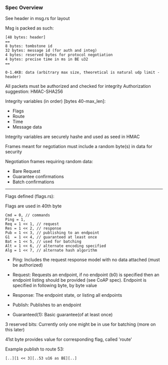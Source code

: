 
### Spec Overview ###
See header in msg.rs for layout

Msg is packed as such:

```
[48 bytes: header]
==
8 bytes: tombstone id
32 bytes: message id (for auth and integ)
4 bytes: reserved bytes for protocol negotiation
4 bytes: precise time in ms in BE u32
==

0-1.4KB: data (arbitrary max size, theoretical is natural udp limit - header)

```

All packets must be authorized and checked for integrity
Authorization suggestion: HMAC-SHA256

Integrity variables (in order) [bytes 40-max_len]:
- Flags
- Route
- Time
- Message data

Integrity variables are securely hashe and used as seed in HMAC

Frames meant for negotiation must include a random byte(s) in data for security

Negotiation frames requiring random data:
- Bare Request
- Guarantee confirmations
- Batch confirmations

---


Flags defined (flags.rs):

Flags are used in 40th byte

```
Cmd = 0, // commands
Ping = 1,
Req = 1 << 1, // request
Res = 1 << 2, // response
Pub = 1 << 3, // publishing to an endpoint
G1  = 1 << 4, // guaranteed at least once
Bat = 1 << 5, // used for batching
Alt = 1 << 6, // alternate encoding specified
Alg = 1 << 7, // alternate hash algorithm

```
		
- Ping: Includes the request response model with no data attached (must be authorized)

- Request: Requests an endpoint, if no endpoint (b0) is specified then an endpoint listing should be provided (see CoAP spec). Endpoint is specified in following byte, by byte value

- Response: The endpoint state, or listing all endpoints

- Publish: Publishes to an endpoint

- Guaranteed(1): Basic guarantee(of at least once)

3 reserved bits: Currently only one might be in use for batching (more on this later)


41st byte provides value for corresponding flag, called 'route'


Example publish to route 53:

```
[..][1 << 3][..53 u16 as BE][..]

```
